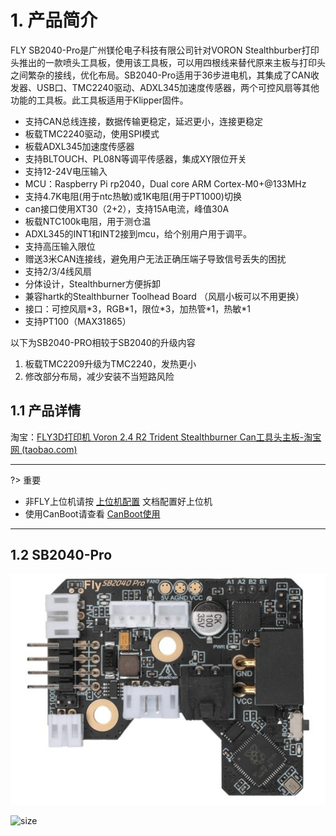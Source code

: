 # 1. 产品简介

FLY SB2040-Pro是广州镁伦电子科技有限公司针对VORON Stealthburber打印头推出的一款喷头工具板，使用该工具板，可以用四根线来替代原来主板与打印头之间繁杂的接线，优化布局。SB2040-Pro适用于36步进电机，其集成了CAN收发器、USB口、TMC2240驱动、ADXL345加速度传感器，两个可控风扇等其他功能的工具板。此工具板适用于Klipper固件。

* 支持CAN总线连接，数据传输更稳定，延迟更小，连接更稳定
* 板载TMC2240驱动，使用SPI模式
* 板载ADXL345加速度传感器
* 支持BLTOUCH、PL08N等调平传感器，集成XY限位开关
* 支持12-24V电压输入 
* MCU：Raspberry Pi rp2040，Dual core ARM Cortex-M0+@133MHz
* 支持4.7K电阻(用于ntc热敏)或1K电阻(用于PT1000)切换
* can接口使用XT30（2+2），支持15A电流，峰值30A
* 板载NTC100k电阻，用于测仓温
* ADXL345的INT1和INT2接到mcu，给个别用户用于调平。
* 支持高压输入限位
* 赠送3米CAN连接线，避免用户无法正确压端子导致信号丢失的困扰
* 支持2/3/4线风扇
* 分体设计，Stealthburner方便拆卸
* 兼容hartk的Stealthburner Toolhead Board （风扇小板可以不用更换）
* 接口：可控风扇\*3，RGB\*1，限位\*3，加热管\*1，热敏\*1
* 支持PT100（MAX31865）

以下为SB2040-PRO相较于SB2040的升级内容
1. 板载TMC2209升级为TMC2240，发热更小
2. 修改部分布局，减少安装不当短路风险

## 1.1 产品详情

淘宝：[FLY3D打印机 Voron 2.4 R2 Trident Stealthburner Can工具头主板-淘宝网 (taobao.com)](https://item.taobao.com/item.htm?spm=a1z10.5-c-s.w4002-23066022675.36.68de3903lHTcFZ&id=681269728598 "点击即可跳转")

----

?> 重要

* 非FLY上位机请按 [上位机配置](/board/fly_sht36_42/piconfig "点击即可跳转") 文档配置好上位机
* 使用CanBoot请查看 [CanBoot使用](/advanced/canboot.md "点击即可跳转")

----

## 1.2 SB2040-Pro

![SB2040-V2](../../images/boards/fly_sb2040_pro/sb2040v2.jpg ":no-zooom")




![size](../../images/boards/fly_sb2040/size.jpg)
